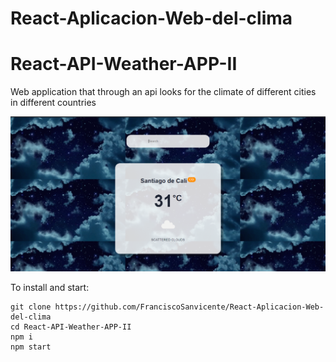 # React-Aplicacion-Web-del-clima
# React-API-Weather-APP-II
Web application that through an api looks for the climate of different cities in different countries

![](https://github.com/FranciscoSanvicente/React-Aplicacion-Web-del-clima/blob/main/Captura.PNG)

To install and start:
```
git clone https://github.com/FranciscoSanvicente/React-Aplicacion-Web-del-clima
cd React-API-Weather-APP-II
npm i
npm start
```


